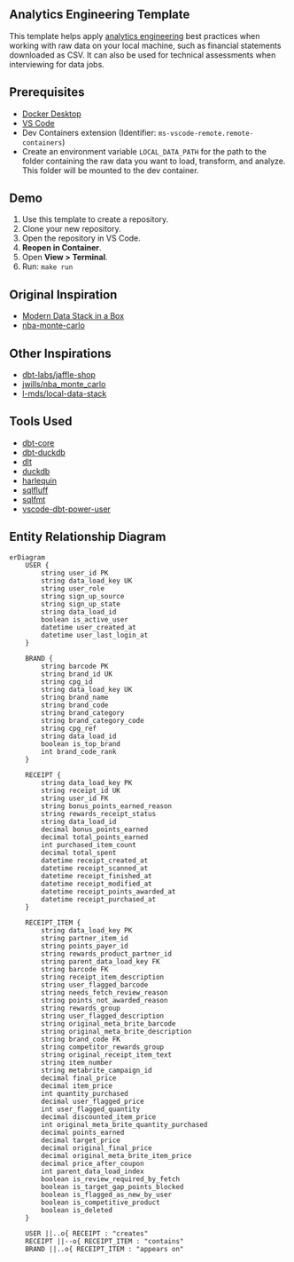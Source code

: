 ## Analytics Engineering Template

This template helps apply [analytics engineering](https://www.getdbt.com/blog/what-is-analytics-engineering) best practices when working with raw data on your local machine, such as financial statements downloaded as CSV. It can also be used for technical assessments when interviewing for data jobs.

## Prerequisites
- [Docker Desktop](https://www.docker.com/)
- [VS Code](https://code.visualstudio.com/)
- Dev Containers extension (Identifier: `ms-vscode-remote.remote-containers`)
- Create an environment variable `LOCAL_DATA_PATH` for the path to the folder containing the raw data you want to load, transform, and analyze. This folder will be mounted to the dev container.

## Demo
1. Use this template to create a repository.
2. Clone your new repository.
3. Open the repository in VS Code.
4. **Reopen in Container**.
5. Open **View > Terminal**.
6. Run: ```make run```

## Original Inspiration
- [Modern Data Stack in a Box](https://duckdb.org/2022/10/12/modern-data-stack-in-a-box.html)
- [nba-monte-carlo](https://github.com/matsonj/nba-monte-carlo)

## Other Inspirations
- [dbt-labs/jaffle-shop](https://github.com/dbt-labs/jaffle-shop)
- [jwills/nba_monte_carlo](https://github.com/jwills/nba_monte_carlo)
- [l-mds/local-data-stack](https://github.com/l-mds/local-data-stack)

## Tools Used
- [dbt-core](https://github.com/dbt-labs/dbt-core)
- [dbt-duckdb](https://github.com/duckdb/dbt-duckdb)
- [dlt](https://github.com/dlt-hub/dlt)
- [duckdb](https://github.com/duckdb/duckdb)
- [harlequin](https://github.com/tconbeer/harlequin)
- [sqlfluff](https://github.com/sqlfluff/sqlfluff)
- [sqlfmt](https://github.com/tconbeer/sqlfmt)
- [vscode-dbt-power-user](https://github.com/AltimateAI/vscode-dbt-power-user)

## Entity Relationship Diagram

```mermaid
erDiagram
    USER {
        string user_id PK
        string data_load_key UK
        string user_role
        string sign_up_source
        string sign_up_state
        string data_load_id
        boolean is_active_user
        datetime user_created_at
        datetime user_last_login_at
    }

    BRAND {
        string barcode PK
        string brand_id UK
        string cpg_id
        string data_load_key UK
        string brand_name
        string brand_code
        string brand_category
        string brand_category_code
        string cpg_ref
        string data_load_id
        boolean is_top_brand
        int brand_code_rank
    }

    RECEIPT {
        string data_load_key PK
        string receipt_id UK
        string user_id FK
        string bonus_points_earned_reason
        string rewards_receipt_status
        string data_load_id
        decimal bonus_points_earned
        decimal total_points_earned
        int purchased_item_count
        decimal total_spent
        datetime receipt_created_at
        datetime receipt_scanned_at
        datetime receipt_finished_at
        datetime receipt_modified_at
        datetime receipt_points_awarded_at
        datetime receipt_purchased_at
    }

    RECEIPT_ITEM {
        string data_load_key PK
        string partner_item_id
        string points_payer_id
        string rewards_product_partner_id
        string parent_data_load_key FK
        string barcode FK
        string receipt_item_description
        string user_flagged_barcode
        string needs_fetch_review_reason
        string points_not_awarded_reason
        string rewards_group
        string user_flagged_description
        string original_meta_brite_barcode
        string original_meta_brite_description
        string brand_code FK
        string competitor_rewards_group
        string original_receipt_item_text
        string item_number
        string metabrite_campaign_id
        decimal final_price
        decimal item_price
        int quantity_purchased
        decimal user_flagged_price
        int user_flagged_quantity
        decimal discounted_item_price
        int original_meta_brite_quantity_purchased
        decimal points_earned
        decimal target_price
        decimal original_final_price
        decimal original_meta_brite_item_price
        decimal price_after_coupon
        int parent_data_load_index
        boolean is_review_required_by_fetch
        boolean is_target_gap_points_blocked
        boolean is_flagged_as_new_by_user
        boolean is_competitive_product
        boolean is_deleted
    }

    USER ||..o{ RECEIPT : "creates"
    RECEIPT ||--o{ RECEIPT_ITEM : "contains"
    BRAND ||..o{ RECEIPT_ITEM : "appears on"
```
